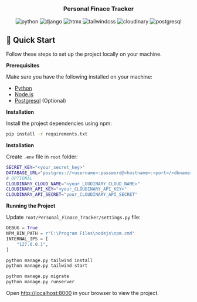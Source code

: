 <div align="center">
  <h3 align="center">Personal Finace Tracker</h3>

  <div>
    <img src="https://img.shields.io/badge/-Python-black?logo=python&logoColor=white&color=3776AB" alt="python">
    <img src="https://img.shields.io/badge/-Django-black?logo=django&logoColor=white&color=092E20" alt="django">
    <img src="https://img.shields.io/badge/-HTMX-black?logoColor=white&logo=htmx&color=3366CC" alt="htmx" />
    <img src="https://img.shields.io/badge/-Tailwind_CSS-black?logoColor=white&logo=tailwindcss&color=06B6D4" alt="tailwindcss" />
    <img src="https://img.shields.io/badge/-Cloudinary-black?logoColor=white&logo=cloudinary&color=3448C5" alt="cloudinary" />
    <img src="https://img.shields.io/badge/-Postgresql-black?logoColor=white&logo=postgresql&color=4169E1" alt="postgresql" />
  </div>
</div>

## <a name="quick-start">🚀 Quick Start</a>

Follow these steps to set up the project locally on your machine.

**Prerequisites**

Make sure you have the following installed on your machine:

- [Python](https://www.python.org/downloads/)
- [Node.js](https://nodejs.org/en)
- [Postgresql](https://www.postgresql.org/download/windows/) (Optional)

**Installation**

Install the project dependencies using npm:

```bash
pip install -r requirements.txt
```

**Installation**

Create `.env` file in `root` folder:

```bash
SECRET_KEY="<your_secret_key>"
DATABASE_URL="postgres://<username>:password@<hostname>:<port>/<dbname>"
# OPTIONAL
CLOUDINARY_CLOUD_NAME="<your_LOUDINARY_CLOUD_NAME>"
CLOUDINARY_API_KEY="<your_CLOUDINARY_API_KEY>"
CLOUDINARY_API_SECRET="your_CLOUDINARY_API_SECRET"
```

**Running the Project**

Update `root/Personal_Finace_Tracker/settings.py` file:

```python
DEBUG = True
NPM_BIN_PATH = r"C:\Program Files\nodejs\npm.cmd"
INTERNAL_IPS = [
    "127.0.0.1",
]
```

```bash
python manage.py tailwind install
python manage.py tailwind start
```

```bash
python manage.py migrate 
python manage.py runserver
```

Open [http://localhost:8000](http://localhost:8000) in your browser to view the project.


